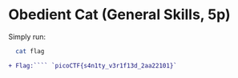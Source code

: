 # Obedient Cat (General Skills, 5p)
Simply run:
```bash 
  cat flag
```

```diff
+ Flag:```` `picoCTF{s4n1ty_v3r1f13d_2aa22101}`
